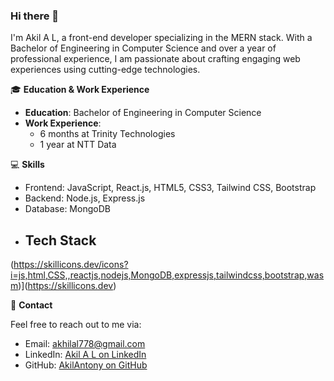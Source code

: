 ### Hi there 👋

I'm Akil A L, a front-end developer specializing in the MERN stack. With a Bachelor of Engineering in Computer Science and over a year of professional experience, I am passionate about crafting engaging web experiences using cutting-edge technologies.

🎓 **Education & Work Experience**

- **Education**: Bachelor of Engineering in Computer Science
- **Work Experience**:
  - 6 months at Trinity Technologies
  - 1 year at NTT Data

💻 **Skills**

- Frontend: JavaScript, React.js, HTML5, CSS3, Tailwind CSS, Bootstrap
- Backend: Node.js, Express.js
- Database: MongoDB
- ## Tech Stack
 (https://skillicons.dev/icons?i=js,html,CSS,,reactjs,nodejs,MongoDB,expressjs,tailwindcss,bootstrap,wasm)](https://skillicons.dev)

📧 **Contact**

Feel free to reach out to me via:
- Email: [akhilal778@gmail.com](mailto:akhilal778@gmail.com)
- LinkedIn: [Akil A L on LinkedIn](https://www.linkedin.com/in/akil-al/)
- GitHub: [AkilAntony on GitHub](https://github.com/AkilAntony)
